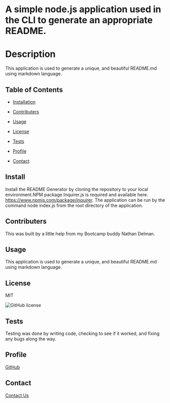 
  # A simple node.js application used in the CLI to generate an appropriate README.

  # Description
  This application is used to generate a unique, and beautiful README.md using markdown language.

  ## Table of Contents

  * [Installation](#install)

  * [Contributers](#contributers)
  
  * [Usage](#usage)

  * [License](#license)

  * [Tests](#tests)

  * [Profile](#profile)

  * [Contact](#contact)

  ## Install

  Install the README Generator by cloning the repository to your local environment.NPM package Inquirer.js is required and available here. https://www.npmjs.com/package/inquirer. The application can be run by the command node index.js from the root directory of the application.
  ## Contributers

  This was built by a little help from my Bootcamp buddy Nathan Delman.
  ## Usage

  This application is used to generate a unique, and beautiful README.md using markdown language.
  ## License

  MIT

  ![GitHub license](https://img.shields.io/badge/license-MIT-blue.svg)
  
  ## Tests

  Testing was done by writing code, checking to see if it worked, and fixing any bugs along the way.

  ## Profile
  [GitHub](https://github.com/cole-cochran/README-Generator)

  ## Contact
  [Contact Us](mailto:colecochran405@gmail.com)

